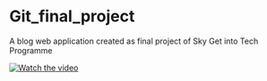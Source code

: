 # Git_final_project
A blog web application created as final project of Sky Get into Tech Programme

[![Watch the video](https://img.youtube.com/vi/KgWPXbLe4Z0/hqdefault.jpg)](https://youtu.be/KgWPXbLe4Z0)


